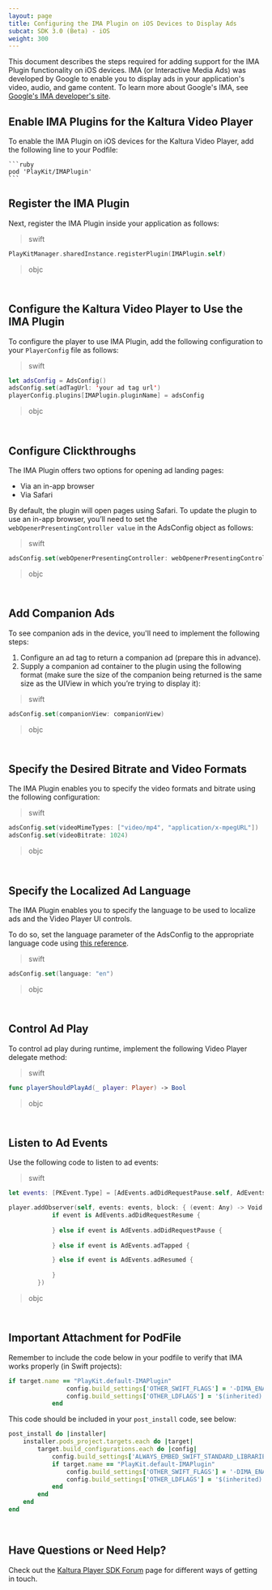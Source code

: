 ```yaml
---
layout: page
title: Configuring the IMA Plugin on iOS Devices to Display Ads
subcat: SDK 3.0 (Beta) - iOS
weight: 300
---
```


This document describes the steps required for adding support for the IMA Plugin functionality on iOS devices. IMA (or Interactive Media Ads) was developed by Google to enable you to display ads in your application's video, audio, and game content. To learn more about Google's IMA, see [Google's IMA developer's site](https://developers.google.com/interactive-media-ads/).

## Enable IMA Plugins for the Kaltura Video Player  

To enable the IMA Plugin on iOS devices for the Kaltura Video Player, add the following line to your Podfile: 

	```ruby
	pod 'PlayKit/IMAPlugin'
	```

## Register the IMA Plugin  

Next, register the IMA Plugin inside your application as follows:

>swift

```swift
PlayKitManager.sharedInstance.registerPlugin(IMAPlugin.self)
```

>objc

```objc


```

## Configure the Kaltura Video Player to Use the IMA Plugin  

To configure the player to use IMA Plugin, add the following configuration to your `PlayerConfig` file as follows:

>swift

```swift
let adsConfig = AdsConfig()
adsConfig.set(adTagUrl: 'your ad tag url')
playerConfig.plugins[IMAPlugin.pluginName] = adsConfig
```

>objc

```objc


```

## Configure Clickthroughs 

The IMA Plugin offers two options for opening ad landing pages:

* Via an in-app browser
* Via Safari 

By default, the plugin will open pages using Safari. To update the plugin to use an in-app browser, you’ll need to set the `webOpenerPresentingController value` in the AdsConfig object as follows:

>swift

```swift
adsConfig.set(webOpenerPresentingController: webOpenerPresentingController)
```

>objc

```objc


```

## Add Companion Ads

To see companion ads in the device, you'll need to implement the following steps: 

1. Configure an ad tag to return a companion ad (prepare this in advance).
2. Supply a companion ad container to the plugin using the following format (make sure the size of the companion being returned is the same size as the UIView in which you’re trying to display it):

>swift

```swift
adsConfig.set(companionView: companionView)
```

>objc

```objc


```

## Specify the Desired Bitrate and Video Formats

The IMA Plugin enables you to specify the video formats and bitrate using the following configuration:

>swift

```swift
adsConfig.set(videoMimeTypes: ["video/mp4", "application/x-mpegURL"])
adsConfig.set(videoBitrate: 1024)
```

>objc

```objc


```

## Specify the Localized Ad Language

The IMA Plugin enables you to specify the language to be used to localize ads and the Video Player UI controls. 

To do so, set the language parameter of the AdsConfig to the appropriate language code using [this reference](https://developers.google.com/interactive-media-ads/docs/sdks/ios/ads#languagecodes).

>swift

```swift
adsConfig.set(language: "en")
```

>objc

```objc


```

## Control Ad Play

To control ad play during runtime, implement the following Video Player delegate method:

>swift

```swift
func playerShouldPlayAd(_ player: Player) -> Bool
```

>objc

```objc


```  

## Listen to Ad Events  

Use the following code to listen to ad events:

>swift

```swift
let events: [PKEvent.Type] = [AdEvents.adDidRequestPause.self, AdEvents.adDidRequestResume.self, AdEvents.adResumed.self, AdEvents.adTapped.self]

player.addObserver(self, events: events, block: { (event: Any) -> Void in
            if event is AdEvents.adDidRequestResume {
  
            } else if event is AdEvents.adDidRequestPause {
 
            } else if event is AdEvents.adTapped {

            } else if event is AdEvents.adResumed {
  
            }
        })
```

>objc

```objc


```


## Important Attachment for PodFile

Remember to include the code below in your podfile to verify that IMA works properly (in Swift projects):

```ruby
if target.name == "PlayKit.default-IMAPlugin"
	            config.build_settings['OTHER_SWIFT_FLAGS'] = '-DIMA_ENABLED'
	            config.build_settings['OTHER_LDFLAGS'] = '$(inherited) -framework "GoogleInteractiveMediaAds"'
	        end
```

This code should be included in your `post_install` code, see below:

```ruby
post_install do |installer| 
    installer.pods_project.targets.each do |target| 
        target.build_configurations.each do |config| 
            config.build_settings['ALWAYS_EMBED_SWIFT_STANDARD_LIBRARIES'] = 'NO'
            if target.name == "PlayKit.default-IMAPlugin"
	            config.build_settings['OTHER_SWIFT_FLAGS'] = '-DIMA_ENABLED'
	            config.build_settings['OTHER_LDFLAGS'] = '$(inherited) -framework "GoogleInteractiveMediaAds"'
	        end
        end 
    end 
end

```

</br>

## Have Questions or Need Help?

Check out the [Kaltura Player SDK Forum](https://forum.kaltura.org/c/playkit) page for different ways of getting in touch.
